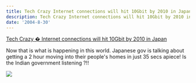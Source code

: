 ```yaml
---
title: Tech Crazy Internet connections will hit 10Gbit by 2010 in Japan
description: Tech Crazy Internet connections will hit 10Gbit by 2010 in Japan
date: '2004-8-30'
---
```


[Tech Crazy � Internet connections will hit 10Gbit by 2010 in Japan][0]

Now that is what is happening in this world. Japanese gov is talking about getting a 2 hour moving into their people's homes in just 35 secs apiece! Is the Indian government listening ?!!  

![](/images/7854873-109387926382376021?l=shvelmur.blogspot.com)


[0]: http://techcrazy.theppn.org/archives/2004/08/29/internet-connections-will-hit-10gbit-by-2010-in-japan/
